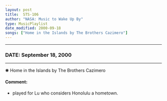 ```yaml
---
layout: post
title:  STS-106
author: "NASA: Music to Wake Up By"
type: MusicPlaylist
date_modified: 2000-09-18
songs: ["Home in the Islands by The Brothers Cazimero"]
---
```


----
### DATE: September 18, 2000
----
✺ Home in the Islands by The Brothers Cazimero

#### Comment:
* played for Lu who considers Honolulu a hometown.



<br/>
<center>
	<a target="_blank"
	   href="https://twitter.com/intent/tweet?hashtags=Space,NASA,Playlist,NASAWakeupCalls,SpaceProgram&text={{ page.author}}, '{{ page.songs.first }}' {{ page.title }}, {{ page.date | date: '%B %d, %Y' }}. {{ site.url }}{{ page.url }} @nasawakeupcalls">
	   <i class="fab fa-twitter" alt="Tweet this page" style="font-size: 1.3em;"></i>
	</a>
	&nbsp; 	<i class="fas fa-user-astronaut" style="font-size: 1.5em;"></i> &nbsp;
    <a type="amzn" search="'Home in the Islands by The Brothers Cazimero'" category="popular music">
        <i class="fab fa-amazon" style="font-size: 1.3em;"></i>
    </a>
</center>
